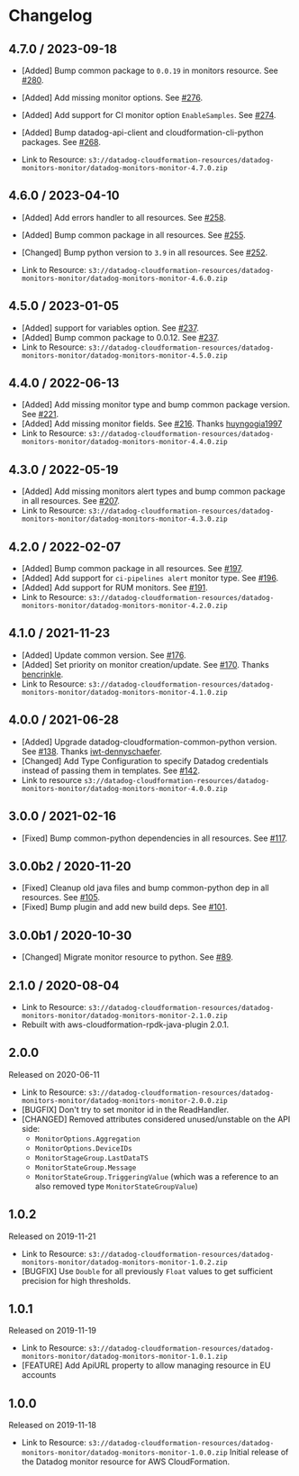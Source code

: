 # Changelog

## 4.7.0 / 2023-09-18

* [Added] Bump common package to `0.0.19` in monitors resource. See [#280](https://github.com/DataDog/datadog-cloudformation-resources/pull/280).
* [Added] Add missing monitor options. See [#276](https://github.com/DataDog/datadog-cloudformation-resources/pull/276).
* [Added] Add support for CI monitor option `EnableSamples`. See [#274](https://github.com/DataDog/datadog-cloudformation-resources/pull/274).
* [Added] Bump datadog-api-client and cloudformation-cli-python packages. See [#268](https://github.com/DataDog/datadog-cloudformation-resources/pull/268).

* Link to Resource: `s3://datadog-cloudformation-resources/datadog-monitors-monitor/datadog-monitors-monitor-4.7.0.zip`

## 4.6.0 / 2023-04-10

* [Added] Add errors handler to all resources. See [#258](https://github.com/DataDog/datadog-cloudformation-resources/pull/258).
* [Added] Bump common package in all resources. See [#255](https://github.com/DataDog/datadog-cloudformation-resources/pull/255).
* [Changed] Bump python version to `3.9` in all resources. See [#252](https://github.com/DataDog/datadog-cloudformation-resources/pull/252).

* Link to Resource: `s3://datadog-cloudformation-resources/datadog-monitors-monitor/datadog-monitors-monitor-4.6.0.zip`

## 4.5.0 / 2023-01-05

* [Added] support for variables option. See [#237](https://github.com/DataDog/datadog-cloudformation-resources/pull/237).
* [Added] Bump common package to 0.0.12. See [#237](https://github.com/DataDog/datadog-cloudformation-resources/pull/237).
* Link to Resource: `s3://datadog-cloudformation-resources/datadog-monitors-monitor/datadog-monitors-monitor-4.5.0.zip`

## 4.4.0 / 2022-06-13

* [Added] Add missing monitor type and bump common package version. See [#221](https://github.com/DataDog/datadog-cloudformation-resources/pull/221).
* [Added] Add missing monitor fields. See [#216](https://github.com/DataDog/datadog-cloudformation-resources/pull/216). Thanks [huyngogia1997](https://github.com/huyngogia1997)
* Link to Resource: `s3://datadog-cloudformation-resources/datadog-monitors-monitor/datadog-monitors-monitor-4.4.0.zip`

## 4.3.0 / 2022-05-19

* [Added] Add missing monitors alert types and bump common package in all resources. See [#207](https://github.com/DataDog/datadog-cloudformation-resources/pull/207).
* Link to Resource: `s3://datadog-cloudformation-resources/datadog-monitors-monitor/datadog-monitors-monitor-4.3.0.zip`

## 4.2.0 / 2022-02-07

* [Added] Bump common package in all resources. See [#197](https://github.com/DataDog/datadog-cloudformation-resources/pull/197).
* [Added] Add support for `ci-pipelines alert` monitor type. See [#196](https://github.com/DataDog/datadog-cloudformation-resources/pull/196).
* [Added] Add support for RUM monitors. See [#191](https://github.com/DataDog/datadog-cloudformation-resources/pull/191).
* Link to Resource: `s3://datadog-cloudformation-resources/datadog-monitors-monitor/datadog-monitors-monitor-4.2.0.zip`

## 4.1.0 / 2021-11-23

* [Added] Update common version. See [#176](https://github.com/DataDog/datadog-cloudformation-resources/pull/176).
* [Added] Set priority on monitor creation/update. See [#170](https://github.com/DataDog/datadog-cloudformation-resources/pull/170). Thanks [bencrinkle](https://github.com/bencrinkle).
* Link to Resource: `s3://datadog-cloudformation-resources/datadog-monitors-monitor/datadog-monitors-monitor-4.1.0.zip`

## 4.0.0 / 2021-06-28

* [Added] Upgrade datadog-cloudformation-common-python version. See [#138](https://github.com/DataDog/datadog-cloudformation-resources/pull/138). Thanks [iwt-dennyschaefer](https://github.com/iwt-dennyschaefer).
* [Changed] Add Type Configuration to specify Datadog credentials instead of passing them in templates. See [#142](https://github.com/DataDog/datadog-cloudformation-resources/pull/142).
* Link to resource `s3://datadog-cloudformation-resources/datadog-monitors-monitor/datadog-monitors-monitor-4.0.0.zip`

## 3.0.0 / 2021-02-16

* [Fixed] Bump common-python dependencies in all resources. See [#117](https://github.com/DataDog/datadog-cloudformation-resources/pull/117).

## 3.0.0b2 / 2020-11-20

* [Fixed] Cleanup old java files and bump common-python dep in all resources. See [#105](https://github.com/DataDog/datadog-cloudformation-resources/pull/105).
* [Fixed] Bump plugin and add new build deps. See [#101](https://github.com/DataDog/datadog-cloudformation-resources/pull/101).

## 3.0.0b1 / 2020-10-30

* [Changed] Migrate monitor resource to python. See [#89](https://github.com/DataDog/datadog-cloudformation-resources/pull/89).


## 2.1.0 / 2020-08-04

* Link to Resource: `s3://datadog-cloudformation-resources/datadog-monitors-monitor/datadog-monitors-monitor-2.1.0.zip`
* Rebuilt with aws-cloudformation-rpdk-java-plugin 2.0.1.

## 2.0.0

Released on 2020-06-11

* Link to Resource: `s3://datadog-cloudformation-resources/datadog-monitors-monitor/datadog-monitors-monitor-2.0.0.zip`
* [BUGFIX] Don't try to set monitor id in the ReadHandler.
* [CHANGED] Removed attributes considered unused/unstable on the API side:
  * `MonitorOptions.Aggregation`
  * `MonitorOptions.DeviceIDs`
  * `MonitorStageGroup.LastDataTS`
  * `MonitorStateGroup.Message`
  * `MonitorStateGroup.TriggeringValue` (which was a reference to an also removed type `MonitorStateGroupValue`)

## 1.0.2

Released on 2019-11-21

* Link to Resource: `s3://datadog-cloudformation-resources/datadog-monitors-monitor/datadog-monitors-monitor-1.0.2.zip`
* [BUGFIX] Use `Double` for all previously `Float` values to get sufficient precision for high thresholds.

## 1.0.1

Released on 2019-11-19

* Link to Resource: `s3://datadog-cloudformation-resources/datadog-monitors-monitor/datadog-monitors-monitor-1.0.1.zip`
* [FEATURE] Add ApiURL property to allow managing resource in EU accounts

## 1.0.0

Released on 2019-11-18

* Link to Resource: `s3://datadog-cloudformation-resources/datadog-monitors-monitor/datadog-monitors-monitor-1.0.0.zip`
Initial release of the Datadog monitor resource for AWS CloudFormation.
